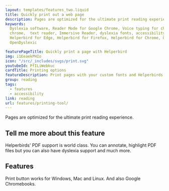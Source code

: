 ```yaml
---
layout: templates/features_two.liquid
title: Quickly print out a web page
description: Pages are optimized for the ultimate print reading experience.
keywords:
  Dyslexia software, Reader Mode for Google Chrome, Voice typing for chrome, Text to speech for
  chrome,  text reader, Immersive Reader, dyslexia fonts, accessibility software, dyslexia software,
  Helperbird for Edge, Helperbird for Firefox, Helperbird for Chrome, Opendyslexic for Chrome,
  OpenDyslexic

featurePageTitle: Quickly print a page with Helperbird
img: i1EeaekPHIo
icon: "/src/_includes/svgs/print.svg"
youtubeId: PfILiWebkuc
cardTitle: Printing options
featureDescription: Print pages with your custom fonts and Helperbirds settings.
group: reading
tags: 
  - features
  - accessibility
link: reading
url: features/printing-tool/
---
```



Pages are optimized for the ultimate print reading experience.


## Tell me more about this feature

      
Helperbirds' PDF support is world class. You can annotate, highlight PDF files but you can also have dyslexia
support and much more.


## Features

Print button works for Windows, Mac and Linux. And also Google Chromebooks.


      


































